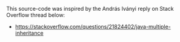 This source-code was inspired by the András Iványi reply on Stack Overflow
thread below:

* https://stackoverflow.com/questions/21824402/java-multiple-inheritance
